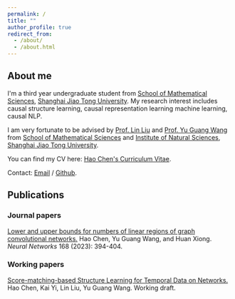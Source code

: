 ```yaml
---
permalink: /
title: ""
author_profile: true
redirect_from: 
  - /about/
  - /about.html
---
```

## About me

I'm a third year undergraduate student from [School of Mathematical Sciences](https://math.sjtu.edu.cn/), [Shanghai Jiao Tong University](https://www.sjtu.edu.cn/). My research interest includes causal structure learning, causal representation learning machine learning, causal NLP.

I am very fortunate to be advised by [Prof. Lin Liu](https://linliu-stats.github.io/) and [Prof. Yu Guang Wang](https://yuguangwang.github.io/) from [School of Mathematical Sciences](https://math.sjtu.edu.cn/) and [Institute of Natural Sciences](https://ins.sjtu.edu.cn/), [Shanghai Jiao Tong University](https://www.sjtu.edu.cn/). 

You can find my CV here: [Hao Chen's Curriculum Vitae](../assets/my_cv.pdf).

Contact: [Email](mailto:chen_hao1@sjtu.edu.cn) / [Github](https://github.com/utulie).

## Publications
### Journal papers

[Lower and upper bounds for numbers of linear regions of graph convolutional networks.](https://www.sciencedirect.com/science/article/pii/S0893608023005191) Hao Chen, Yu Guang Wang, and Huan Xiong. *Neural Networks* 168 (2023): 394-404.
### Working papers

[Score-matching-based Structure Learning for Temporal Data on Networks.](https://arxiv.org/abs/2412.07469) Hao Chen, Kai Yi, Lin Liu, Yu Guang Wang. Working draft.
